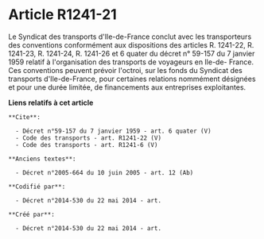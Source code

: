 # Article R1241-21

Le Syndicat des transports d'Ile-de-France conclut avec les transporteurs des conventions conformément aux dispositions des
articles R. 1241-22, R. 1241-23, R. 1241-24, 
R. 1241-26 et 6 quater du décret n° 59-157 du 7 janvier 1959 relatif à l'organisation des transports de voyageurs en Ile-de-
France. Ces conventions peuvent prévoir l'octroi, sur les fonds du Syndicat des transports d'Ile-de-France, pour certaines
relations nommément désignées et pour une durée limitée, de financements aux entreprises exploitantes.

**Liens relatifs à cet article**

	**Cite**:

	  - Décret n°59-157 du 7 janvier 1959 - art. 6 quater (V)
	  - Code des transports - art. R1241-22 (V)
	  - Code des transports - art. R1241-6 (V)

	**Anciens textes**:

	  - Décret n°2005-664 du 10 juin 2005 - art. 12 (Ab)

	**Codifié par**:

	  - Décret n°2014-530 du 22 mai 2014 - art.

	**Créé par**:

	  - Décret n°2014-530 du 22 mai 2014 - art.
